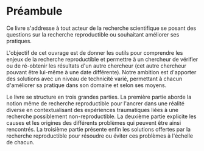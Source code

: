# Préambule

Ce livre s'addresse à tout acteur de la recherche scientifique se posant des questions sur la recherche reproductible ou souhaitant améliorer ses pratiques.

L'objectif de cet ouvrage est de donner les outils pour comprendre les enjeux de la recherche reproductible et permettre à un chercheur de vérifier ou de ré-obtenir les résultats d'un autre chercheur (cet autre chercheur pouvant être lui-même à une date différente). Notre ambition est d'apporter des solutions avec un niveau de technicité varié, permettant à chacun d'améliorer sa pratique dans son domaine et selon ses moyens.

Le livre se structure en trois grandes parties. La première partie aborde la notion même de recherche reproductible pour l'ancrer dans une réalité diverse en contextualisant des expériences traumatiques liées à une recherche possiblement non-reproductible. La deuxième partie explicite les causes et les origines des différents problèmes qui peuvent être ainsi rencontrés. La troisième partie présente enfin les solutions offertes par la recherche reproductible pour résoudre ou éviter ces problèmes à l'échelle de chacun.
